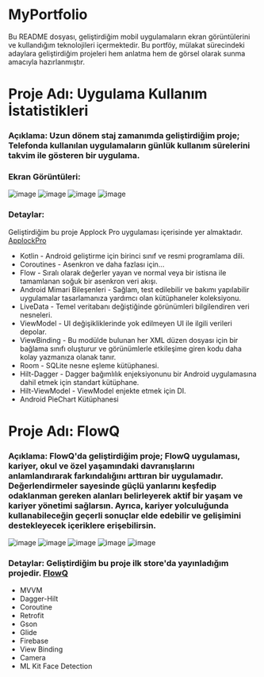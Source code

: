 # MyPortfolio
Bu README dosyası, geliştirdiğim mobil uygulamaların ekran görüntülerini ve kullandığım teknolojileri içermektedir. Bu portföy, mülakat sürecindeki adaylara geliştirdiğim projeleri hem anlatma hem de görsel olarak sunma amacıyla hazırlanmıştır.

# Proje Adı: Uygulama Kullanım İstatistikleri

### Açıklama: Uzun dönem staj zamanımda geliştirdiğim proje; Telefonda kullanılan uygulamaların günlük kullanım sürelerini takvim ile gösteren bir uygulama.

### Ekran Görüntüleri:
![image](https://github.com/beyzanurakkuzu/MyPortfolio/assets/61544442/fe6ab67c-f4e4-4ba7-bc95-14d75bfaa6fe)
![image](https://github.com/beyzanurakkuzu/MyPortfolio/assets/61544442/5022dda8-24a4-4132-9710-0bdb9fb6056a)
![image](https://github.com/beyzanurakkuzu/MyPortfolio/assets/61544442/57a12518-416c-4ba2-aed3-e2180d8e5f48)
![image](https://github.com/beyzanurakkuzu/MyPortfolio/assets/61544442/fe4bfccb-fcd8-48e6-a14c-bcf24f876927)

### Detaylar:
Geliştirdiğim bu proje Applock Pro uygulaması içerisinde yer almaktadır. [ApplockPro](https://pages.github.com/](https://play.google.com/store/apps/details?id=com.ibragunduz.applockpro&hl=en_US&pli=1))

- Kotlin - Android geliştirme için birinci sınıf ve resmi programlama dili.
- Coroutines - Asenkron ve daha fazlası için...
- Flow - Sıralı olarak değerler yayan ve normal veya bir istisna ile tamamlanan soğuk bir asenkron veri akışı.
- Android Mimari Bileşenleri - Sağlam, test edilebilir ve bakımı yapılabilir uygulamalar tasarlamanıza yardımcı olan kütüphaneler koleksiyonu.
- LiveData - Temel veritabanı değiştiğinde görünümleri bilgilendiren veri nesneleri.
- ViewModel - UI değişikliklerinde yok edilmeyen UI ile ilgili verileri depolar.
- ViewBinding - Bu modülde bulunan her XML düzen dosyası için bir bağlama sınıfı oluşturur ve görünümlerle etkileşime giren kodu daha kolay yazmanıza olanak tanır.
- Room - SQLite nesne eşleme kütüphanesi.
- Hilt-Dagger - Dagger bağımlılık enjeksiyonunu bir Android uygulamasına dahil etmek için standart kütüphane.
- Hilt-ViewModel - ViewModel enjekte etmek için DI.
- Android PieChart Kütüphanesi

# Proje Adı: FlowQ

### Açıklama: FlowQ'da geliştirdiğim proje; FlowQ uygulaması, kariyer, okul ve özel yaşamındaki davranışlarını anlamlandırarak farkındalığını arttıran bir uygulamadır. Değerlendirmeler sayesinde güçlü yanlarını keşfedip odaklanman gereken alanları belirleyerek aktif bir yaşam ve kariyer yönetimi sağlarsın. Ayrıca, kariyer yolculuğunda kullanabileceğin geçerli sonuçlar elde edebilir ve gelişimini destekleyecek içeriklere erişebilirsin.

![image](https://github.com/beyzanurakkuzu/MyPortfolio/assets/61544442/97b48a41-e23d-4ca2-9376-93c4894d5e2b)
![image](https://github.com/beyzanurakkuzu/MyPortfolio/assets/61544442/387a3ef4-41c5-43c0-814e-a88e902d1b4a)
![image](https://github.com/beyzanurakkuzu/MyPortfolio/assets/61544442/7872ff51-a26d-4598-b2df-a3c8f71f0114)
![image](https://github.com/beyzanurakkuzu/MyPortfolio/assets/61544442/ec2ee2cd-b8bc-4e63-98e3-66e69b33b354)
![image](https://github.com/beyzanurakkuzu/MyPortfolio/assets/61544442/53f096f9-1382-431e-a3d5-5a2d982c6026)

### Detaylar: Geliştirdiğim bu proje ilk store'da yayınladığım projedir. [FlowQ](https://pages.github.com/](https://play.google.com/store/apps/details?id=com.ibragunduz.applockpro&hl=en_US&pli=1](https://play.google.com/store/apps/details?id=com.flowq.android&pcampaignid=web_share)))

- MVVM
- Dagger-Hilt
- Coroutine
- Retrofit
- Gson
- Glide
- Firebase
- View Binding
- Camera
- ML Kit Face Detection

